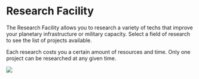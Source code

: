 # Research Facility

 The Research Facility allows you to research a variety of techs that improve your planetary infrastructure or military capacity. Select a field of research to see the list of projects available.

Each research costs you a certain amount of resources and time. Only one project can be researched at any given time.

![](http://d3bbxo4nelobc3.cloudfront.net/html/img/help/103research.jpg)